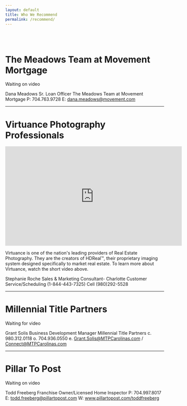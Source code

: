 ```yaml
---
layout: default
title: Who We Recommend
permalink: /recommend/
---
```


<br>
<br>
<h1>The Meadows Team at Movement Mortgage</h1>

Waiting on video

Dana Meadows 
Sr. Loan Officer
The Meadows Team at Movement Mortgage
P: 704.763.9728
E: dana.meadows@movement.com

<hr>

<h1>Virtuance Photography Professionals</h1>


<iframe width="560" height="315" src="https://www.youtube.com/embed/c1xTAeEcIBQ" frameborder="0" allow="autoplay; encrypted-media" allowfullscreen></iframe>

<br>
<p>Virtuance is one of the nation's leading providers of Real Estate Photography. They are the creators of HDReal™, their proprietary imaging system designed specifically to market real estate. To learn more about Virtuance, watch the short video above.</p>

Stephanie Roche
Sales & Marketing Consultant- Charlotte
Customer Service/Scheduling (1-844-443-7325)
Cell (980)292-5528

<hr>

<h1>Millennial Title Partners</h1>

Waiting for video

Grant Solis
Business Development Manager
Millennial Title Partners
c. 980.312.0118
o. 704.936.0550
e. Grant.Solis@MTPCarolinas.com /  Connect@MTPCarolinas.com

<hr>

<h1>Pillar To Post</h1>

Waiting on video

Todd Freeberg
Franchise Owner/Licensed Home Inspector
P: 704.997.8017
E: todd.freeberg@pillartopost.com
W: www.pillartopost.com/toddfreeberg